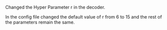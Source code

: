 Changed the Hyper Parameter r in the decoder.

In the config file changed the default value of r from 6 to 15 and the rest of the parameters remain the same.
